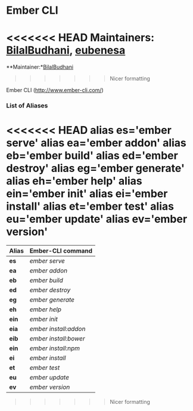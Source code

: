 # Ember CLI

<<<<<<< HEAD
**Maintainers:** [BilalBudhani](http://www.github.com/BilalBudhani), [eubenesa](http://www.github.com/eubenesa)
=======
**Maintainer:*[BilalBudhani](http://www.github.com/BilalBudhani)
>>>>>>> Nicer formatting

Ember CLI (http://www.ember-cli.com/)

### List of Aliases

<<<<<<< HEAD
    alias es='ember serve'
    alias ea='ember addon'
    alias eb='ember build'
    alias ed='ember destroy'
    alias eg='ember generate'
    alias eh='ember help'
    alias ein='ember init'
    alias ei='ember install'
    alias et='ember test'
    alias eu='ember update'
    alias ev='ember version'
=======
Alias | Ember-CLI command
----- | -----------------
**es** | *ember serve*
**ea** | *ember addon*
**eb** | *ember build*
**ed** | *ember destroy*
**eg** | *ember generate*
**eh** | *ember help*
**ein** | *ember init*
**eia** | *ember install:addon*
**eib** | *ember install:bower*
**ein** | *ember install:npm*
**ei** | *ember install*
**et** | *ember test*
**eu** | *ember update*
**ev** | *ember version*
>>>>>>> Nicer formatting
